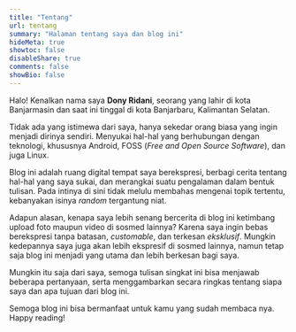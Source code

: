 ```yaml
---
title: "Tentang"
url: tentang
summary: "Halaman tentang saya dan blog ini"
hideMeta: true
showtoc: false
disableShare: true
comments: false
showBio: false
---
```



Halo! Kenalkan nama saya **Dony Ridani**, seorang yang lahir di kota Banjarmasin dan saat ini tinggal di kota Banjarbaru, Kalimantan Selatan.

Tidak ada yang istimewa dari saya, hanya sekedar orang biasa yang ingin menjadi dirinya sendiri. Menyukai hal-hal yang berhubungan dengan teknologi, khususnya Android, FOSS (*Free and Open Source Software*), dan juga Linux.

Blog ini adalah ruang digital tempat saya berekspresi, berbagi cerita tentang hal-hal yang saya sukai, dan merangkai suatu pengalaman dalam bentuk tulisan. Pada intinya di sini tidak melulu membahas mengenai topik tertentu, kebanyakan isinya *random* tergantung niat.

Adapun alasan, kenapa saya lebih senang bercerita di blog ini ketimbang upload foto maupun video di sosmed lainnya? Karena saya ingin bebas berekspresi tanpa batasan, *customable*, dan terkesan *eksklusif*. Mungkin kedepannya saya juga akan lebih ekspresif di sosmed lainnya, namun tetap saja blog ini menjadi yang utama dan lebih berkesan bagi saya.

Mungkin itu saja dari saya, semoga tulisan singkat ini bisa menjawab beberapa pertanyaan, serta menggambarkan secara ringkas tentang siapa saya dan apa tujuan dari blog ini.

Semoga blog ini bisa bermanfaat untuk kamu yang sudah membaca nya. Happy reading!